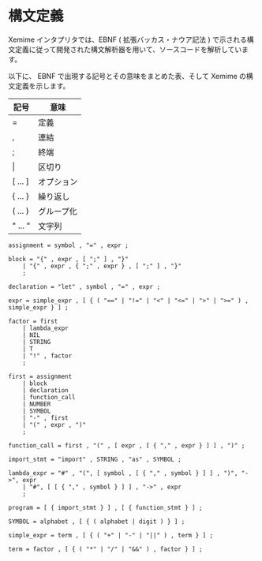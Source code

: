 # 構文定義

Xemime インタプリタでは、EBNF ( 拡張バッカス・ナウア記法 ) で示される構文定義に従って開発された構文解析器を用いて、ソースコードを解析しています。

以下に、 EBNF で出現する記号とその意味をまとめた表、そして Xemime の構文定義を示します。

| 記号 | 意味 |
| ---- | ---- |
| = | 定義 |
| , | 連結 |
| ; | 終端 |
| &#x7C; | 区切り |
| [ ... ] | オプション |
| { ... } | 繰り返し |
| ( ... ) | グループ化 |
| " ... " | 文字列 |

```
assignment = symbol , "=" , expr ;

block = "{" , expr , [ ";" ] , "}"
    | "{" , expr , { ";" , expr } , [ ";" ] , "}"
    ;

declaration = "let" , symbol , "=" , expr ;

expr = simple_expr , [ { ( "==" | "!=" | "<" | "<=" | ">" | ">=" ) , simple_expr } ] ;

factor = first
    | lambda_expr
    | NIL
    | STRING
    | T
    | "!" , factor
    ;

first = assignment
    | block
    | declaration
    | function_call
    | NUMBER
    | SYMBOL
    | "-" , first
    | "(" , expr , ")"
    ;

function_call = first , "(" , [ expr , [ { "," , expr } ] ] , ")" ;

import_stmt = "import" , STRING , "as" , SYMBOL ;

lambda_expr = "#" , "(", [ symbol , [ { "," , symbol } ] ] , ")", "->", expr
    | "#", [ [ { "," , symbol } ] ] , "->" , expr
    ;

program = [ { import_stmt } ] , [ { function_stmt } ] ;

SYMBOL = alphabet , [ { ( alphabet | digit ) } ] ;

simple_expr = term , [ { ( "+" | "-" | "||" ) , term } ] ;

term = factor , [ { ( "*" | "/" | "&&" ) , factor } ] ;
```
